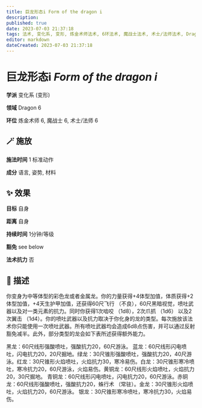 ```yaml
---
title: 巨龙形态i Form of the dragon i
description: 
published: true
date: 2023-07-03 21:37:18
tags: 法术, 变化系, 变形, 炼金术师法术, 6环法术, 魔战士法术, 术士/法师法术, Dragon
editor: markdown
dateCreated: 2023-07-03 21:37:18
---
```


# **巨龙形态i** *Form of the dragon i*

**学派** 变化系 (变形) 

**领域** Dragon 6

**环位** 炼金术师 6, 魔战士 6, 术士/法师 6

## 🪄 施放

**施法时间** 1 标准动作

**成分** 语言, 姿势, 材料

## ✨ 效果 

**目标** 自身 

**距离** 自身  

**持续时间** 1分钟/等级 

**豁免** see below

**法术抗力** 否

## 📖 描述

你变身为中等体型的彩色龙或者金属龙。你的力量获得+4体型加值，体质获得+2体型加值，+4天生护甲加值，还获得60尺飞行 （不良），60尺黑暗视觉，喷吐武器以及对一类元素的抗力。同时你获得1次啮咬 （1d8），2次爪抓 （1d6） 以及2次翼击 （1d4）。你的喷吐武器以及抗力取决于你化身的龙的类型。每次施放该法术你只能使用一次喷吐武器。所有喷吐武器均会造成6d8点伤害，并可以通过反射豁免减半。此外，部分类型的龙会如下表所述获得额外能力。

黑龙：60尺线形强酸喷吐，强酸抗力20，60尺游泳。 蓝龙：60尺线形闪电喷吐，闪电抗力20，20尺掘地。绿龙：30尺锥形强酸喷吐，强酸抗力20，40尺游泳。红龙：30尺锥形火焰喷吐，火焰抗力30，寒冷易伤。白龙：30尺锥形寒冷喷吐，寒冷抗力20，60尺游泳，火焰易伤。黄铜龙：60尺线形火焰喷吐，火焰抗力20，30尺掘地。 青铜龙：60尺线形闪电喷吐，闪电抗力20，60尺游泳。赤铜龙：60尺线形强酸喷吐，强酸抗力20，蛛行术 （常驻）。金龙：30尺锥形火焰喷吐，火焰抗力20，60尺游泳。 银龙：30尺锥形寒冷喷吐，寒冷抗力30，火焰易伤。
    